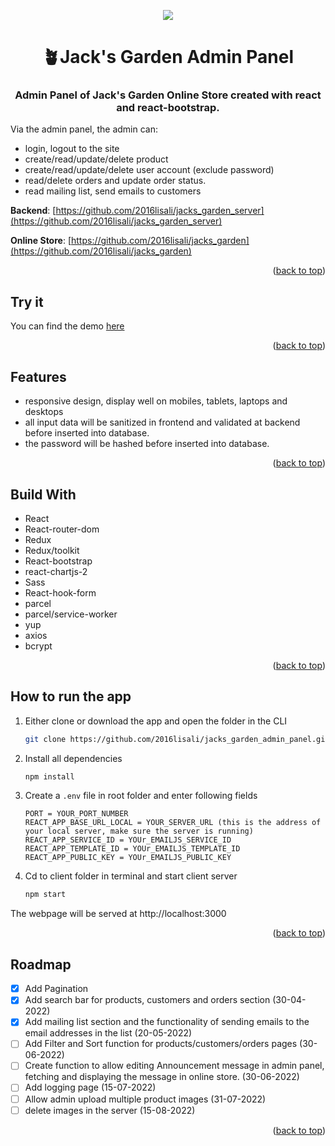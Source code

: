 <p align="center">
  <a href="https://jacksgardenadmin.netlify.app/"><img src="https://github.com/2016lisali/lisas_portfolio/blob/main/public/assets/jacks_garden_admin_panel_responsive.jpg"/></a>
</p>
<h1 align="center">
  🪴Jack's Garden Admin Panel
</h1>

<h3 align="center">
 Admin Panel of Jack's Garden Online Store    created with react and react-bootstrap.
</h3>

Via the admin panel, the admin can:

- login, logout to the site
- create/read/update/delete product
- create/read/update/delete user account (exclude password)
- read/delete orders and update order status.
- read mailing list, send emails to customers

**Backend**: [https://github.com/2016lisali/jacks_garden_server](https://github.com/2016lisali/jacks_garden_server)

**Online Store**: [https://github.com/2016lisali/jacks_garden](https://github.com/2016lisali/jacks_garden)

<p align="right">(<a href="#top">back to top</a>)</p>

## Try it

You can find the demo [here](https://jacksgardenadmin.netlify.app/)

<p align="right">(<a href="#top">back to top</a>)</p>

## Features

- responsive design, display well on mobiles, tablets, laptops and desktops
- all input data will be sanitized in frontend and validated at backend before inserted into database.
- the password will be hashed before inserted into database.

<p align="right">(<a href="#top">back to top</a>)</p>

## Build With

- React
- React-router-dom
- Redux
- Redux/toolkit
- React-bootstrap
- react-chartjs-2
- Sass
- React-hook-form
- parcel
- parcel/service-worker
- yup
- axios
- bcrypt

<p align="right">(<a href="#top">back to top</a>)</p>

## How to run the app

1. Either clone or download the app and open the folder in the CLI

   ```sh
   git clone https://github.com/2016lisali/jacks_garden_admin_panel.git
   ```

2. Install all dependencies
   ```sh
   npm install
   ```
3. Create a `.env` file in root folder and enter following fields

   ```env
   PORT = YOUR_PORT_NUMBER
   REACT_APP_BASE_URL_LOCAL = YOUR_SERVER_URL (this is the address of your local server, make sure the server is running)
   REACT_APP_SERVICE_ID = YOUr_EMAILJS_SERVICE_ID
   REACT_APP_TEMPLATE_ID = YOUr_EMAILJS_TEMPLATE_ID
   REACT_APP_PUBLIC_KEY = YOUr_EMAILJS_PUBLIC_KEY
   ```

4. Cd to client folder in terminal and start client server
   ```sh
   npm start
   ```

The webpage will be served at http://localhost:3000

<p align="right">(<a href="#top">back to top</a>)</p>

## Roadmap

- [x] Add Pagination
- [x] Add search bar for products, customers and orders section (30-04-2022)
- [x] Add mailing list section and the functionality of sending emails to the email addresses in the list (20-05-2022)
- [ ] Add Filter and Sort function for products/customers/orders pages (30-06-2022)
- [ ] Create function to allow editing Announcement message in admin panel,
      fetching and displaying the message in online store. (30-06-2022)
- [ ] Add logging page (15-07-2022)
- [ ] Allow admin upload multiple product images (31-07-2022)
- [ ] delete images in the server (15-08-2022)

<p align="right">(<a href="#top">back to top</a>)</p>
